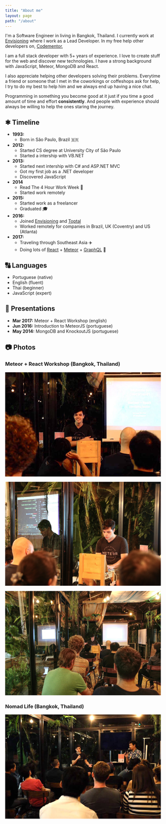 ```yaml
---
title: "About me"
layout: page
path: "/about"
---
```


I'm a Software Engineer in living in Bangkok, Thailand. I currently work at [Envisioning](https://envisioning.io) where I work as a Lead Developer. In my free help other developers on, [Codementor](https://www.codementor.io/lnmunhoz), 



I am a full stack developer with 5+ years of experience. I love to create stuff for the web and discover new technologies. I have a strong background with JavaScript, Meteor, MongoDB and React.

I also appreciate helping other developers solving their problems. Everytime a friend or someone that I met in the coworkings or coffeshops ask for help, I try to do my best to help him and we always end up having a nice chat.

Programming in something you become good at it just if you time a good amount of time and effort **consistently**. And people with experience should always be willing to help the ones staring the journey. 



## ✱ Timeline
- **1993:**  
    - Born in São Paulo, Brazil 🇧🇷
- **2012:**
    - Started CS degree at University City of São Paulo
    - Started a intership with VB.NET
- **2013:**
    - Started next intership with C# and ASP.NET MVC
    - Got my first job as a .NET developer
    - Discovered JavaScript
- **2014**
    - Read The 4 Hour Work Week 📖
    - Started work remotely
- **2015:**
    - Started work as a freelancer
    - Graduated 🎓
- **2016:**
    - Joined [Envisioning](http://envisioning.io) and [Toptal](https://www.toptal.com/#utilize-amazing-computer-engineers-now)
    - Worked remotely for companies in Brazil, UK (Coventry) and US (Atlanta)
- **2017:**
    - Traveling through Southeast Asia ✈️ ️
    - Doing lots of [React](https://facebook.github.io/react/) + [Meteor](https://meteor.com) + [GraphQL](http://graphql.org/) 🚀

  

## 🔠 Languages
- Portuguese (native)
- English (fluent)
- Thai (beginner)
- JavaScript (expert)

## 👀 Presentations

- **Mar 2017:** Meteor + React Workshop (english)
- **Jun 2016:** Introduction to MeteorJS (portuguese)
- **May 2014:** MongoDB and KnockoutJS (portuguese)

## 📷 Photos

### Meteor + React Workshop (Bangkok, Thailand)

![DevCorner](./devcorner_1.jpg)

![DevCorner](./devcorner_5.jpg)

![DevCorner](./devcorner_6.jpg)

### Nomad Life (Bangkok, Thailand)

![DevCorner](./nomadlife.jpg)
